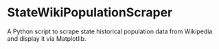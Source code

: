 # StateWikiPopulationScraper
A Python script to scrape state historical population data from Wikipedia and display it via Matplotlib.
